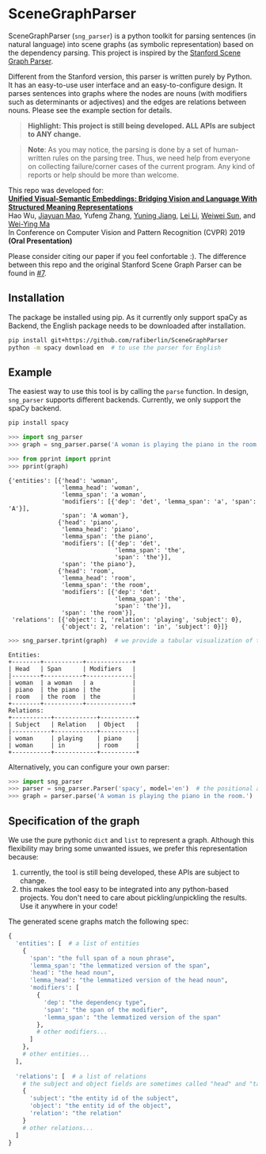 # SceneGraphParser

SceneGraphParser (`sng_parser`) is a python toolkit for parsing sentences (in natural language) into scene graphs (as symbolic representation) based on the dependency parsing. This project is inspired by the [Stanford Scene Graph Parser](https://nlp.stanford.edu/software/scenegraph-parser.shtml).

Different from the Stanford version, this parser is written purely by Python. It has an easy-to-use user interface and an easy-to-configure design.  It parses sentences into graphs where the nodes are nouns (with modifiers such as determinants or adjectives) and the edges are relations between nouns. Please see the example section for details.

> **Highlight: This project is still being developed. ALL APIs are subject to ANY change.**

> **Note**: As you may notice, the parsing is done by a set of human-written rules on the parsing tree. Thus, we need help from everyone on collecting failure/corner cases of the current program.
> Any kind of reports or help should be more than welcome.

This repo was developed for: <br />
**[Unified Visual-Semantic Embeddings: Bridging Vision and Language With Structured Meaning Representations](https://openaccess.thecvf.com/content_CVPR_2019/papers/Wu_Unified_Visual-Semantic_Embeddings_Bridging_Vision_and_Language_With_Structured_Meaning_CVPR_2019_paper.pdf)**
<br />
Hao Wu,
[Jiayuan Mao](http://jiayuanm.com), 
Yufeng Zhang,
[Yuning Jiang](https://yuningjiang.github.io),
[Lei Li](https://lileicc.github.io),
[Weiwei Sun](http://homepage.fudan.edu.cn/wwsun/), and
[Wei-Ying Ma](http://homepage.fudan.edu.cn/wwsun/)
<br />
In Conference on Computer Vision and Pattern Recognition (CVPR) 2019 **(Oral Presentation)**

Please consider citing our paper if you feel confortable :). The difference between this repo and the original Stanford Scene Graph Parser can be found in [#7](https://github.com/vacancy/SceneGraphParser/issues/7).

## Installation

The package be installed using pip. As it currently only support spaCy as Backend, the English package needs to be downloaded after installation.

```bash
pip install git+https://github.com/rafiberlin/SceneGraphParser
python -m spacy download en  # to use the parser for English
```

## Example

The easiest way to use this tool is by calling the `parse` function. In design, `sng_parser` supports different backends. Currently, we only support the spaCy backend. 
```bash
pip install spacy

```

```python
>>> import sng_parser
>>> graph = sng_parser.parse('A woman is playing the piano in the room.')
```
```python
>>> from pprint import pprint
>>> pprint(graph)
```
```
{'entities': [{'head': 'woman',
               'lemma_head': 'woman',
               'lemma_span': 'a woman',
               'modifiers': [{'dep': 'det', 'lemma_span': 'a', 'span': 'A'}],
               'span': 'A woman'},
              {'head': 'piano',
               'lemma_head': 'piano',
               'lemma_span': 'the piano',
               'modifiers': [{'dep': 'det',
                              'lemma_span': 'the',
                              'span': 'the'}],
               'span': 'the piano'},
              {'head': 'room',
               'lemma_head': 'room',
               'lemma_span': 'the room',
               'modifiers': [{'dep': 'det',
                              'lemma_span': 'the',
                              'span': 'the'}],
               'span': 'the room'}],
 'relations': [{'object': 1, 'relation': 'playing', 'subject': 0},
               {'object': 2, 'relation': 'in', 'subject': 0}]}
```
```python
>>> sng_parser.tprint(graph)  # we provide a tabular visualization of the graph.
```
```
Entities:
+--------+-----------+-------------+
| Head   | Span      | Modifiers   |
|--------+-----------+-------------|
| woman  | a woman   | a           |
| piano  | the piano | the         |
| room   | the room  | the         |
+--------+-----------+-------------+
Relations:
+-----------+------------+----------+
| Subject   | Relation   | Object   |
|-----------+------------+----------|
| woman     | playing    | piano    |
| woman     | in         | room     |
+-----------+------------+----------+
```

Alternatively, you can configure your own parser:

```python
>>> import sng_parser
>>> parser = sng_parser.Parser('spacy', model='en')  # the positional argument specifies the backend, and the keyward arguments are for the backend initialization.
>>> graph = parser.parse('A woman is playing the piano in the room.')
```

## Specification of the graph
We use the pure pythonic `dict` and `list` to represent a graph. Although this flexibility may bring some unwanted issues, we prefer this representation because:
  1. currently, the tool is still being developed, these APIs are subject to change.
  2. this makes the tool easy to be integrated into any python-based projects. You don't need to care about pickling/unpickling the results. Use it anywhere in your code!

The generated scene graphs match the following spec:

```python
{
  'entities': [  # a list of entities
    {
      'span': "the full span of a noun phrase",
      'lemma_span': "the lemmatized version of the span",
      'head': "the head noun",
      'lemma_head': "the lemmatized version of the head noun",
      'modifiers': [
        {
          'dep': "the dependency type",
          'span': "the span of the modifier",
          'lemma_span': "the lemmatized version of the span"
        },
        # other modifiers...
      ]
    },
    # other entities...
  ],
  
  'relations': [  # a list of relations
    # the subject and object fields are sometimes called "head" and "tail" in relation extraction papers.
    {
      'subject': "the entity id of the subject",
      'object': "the entity id of the object",
      'relation': "the relation"
    }
    # other relations...
  ]
}
```
